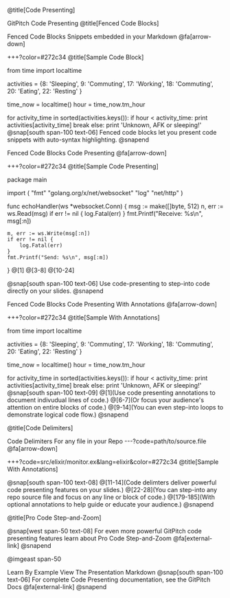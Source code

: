 @title[Code Presenting]

GitPitch
Code
Presenting
@title[Fenced Code Blocks]

Fenced Code Blocks
Snippets embedded in your Markdown
@fa[arrow-down]

+++?color=#272c34 @title[Sample Code Block]

from time import localtime

activities = {8: 'Sleeping', 9: 'Commuting', 17: 'Working',
              18: 'Commuting', 20: 'Eating', 22: 'Resting' }

time_now = localtime()
hour = time_now.tm_hour

for activity_time in sorted(activities.keys()):
    if hour < activity_time:
        print activities[activity_time]
        break
else:
    print 'Unknown, AFK or sleeping!'
@snap[south span-100 text-06] Fenced code blocks let you present code snippets with auto-syntax highlighting. @snapend

Fenced Code Blocks
Code Presenting
@fa[arrow-down]

+++?color=#272c34 @title[Sample Code Presenting]

package main

import (
	"fmt"
	"golang.org/x/net/websocket"
	"log"
	"net/http"
)

func echoHandler(ws *websocket.Conn) {
	msg := make([]byte, 512)
	n, err := ws.Read(msg)
	if err != nil {
		log.Fatal(err)
	}
	fmt.Printf("Receive: %s\n", msg[:n])

	m, err := ws.Write(msg[:n])
	if err != nil {
		log.Fatal(err)
	}
	fmt.Printf("Send: %s\n", msg[:m])
}
@[1] @[3-8] @[10-24]

@snap[south span-100 text-06] Use code-presenting to step-into code directly on your slides. @snapend

Fenced Code Blocks
Code Presenting
With Annotations
@fa[arrow-down]

+++?color=#272c34 @title[Sample With Annotations]

from time import localtime

activities = {8: 'Sleeping', 9: 'Commuting', 17: 'Working',
              18: 'Commuting', 20: 'Eating', 22: 'Resting' }

time_now = localtime()
hour = time_now.tm_hour

for activity_time in sorted(activities.keys()):
    if hour < activity_time:
        print activities[activity_time]
        break
else:
    print 'Unknown, AFK or sleeping!'
@snap[south span-100 text-09] @[1](Use code presenting annotations to document indivudual lines of code.) @[6-7](Or focus your audience's attention on entire blocks of code.) @[9-14](You can even step-into loops to demonstrate logical code flow.) @snapend

@title[Code Delimiters]

Code Delimiters
For any file in your Repo
                  ---?code=path/to/source.file
@fa[arrow-down]

+++?code=src/elixir/monitor.ex&lang=elixir&color=#272c34 @title[Sample With Annotations]

@snap[south span-100 text-08] @[11-14](Code delimters deliver powerful code presenting features on your slides.) @[22-28](You can step-into any repo source file and focus on any line or block of code.) @[179-185](With optional annotations to help guide or educate your audience.) @snapend

@title[Pro Code Step-and-Zoom]

@snap[west span-50 text-08] For even more powerful GitPitch code presenting features learn about
Pro Code Step-and-Zoom @fa[external-link] @snapend

@imgeast span-50

Learn By Example
View The Presentation Markdown
@snap[south span-100 text-06] For complete Code Presenting documentation, see the GitPitch Docs @fa[external-link] @snapend
